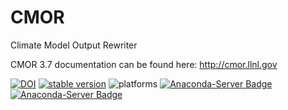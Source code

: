 # CMOR
Climate Model Output Rewriter

CMOR 3.7 documentation can be found here: http://cmor.llnl.gov



[![DOI](https://zenodo.org/badge/DOI/10.5281/zenodo.7015697.svg)](https://doi.org/10.5281/zenodo.7015697)
[![stable version](https://img.shields.io/github/v/release/pcmdi/cmor.svg)](https://github.com/PCMDI/cmor/releases/latest)
![platforms](https://anaconda.org/pcmdi/cmor/badges/platforms.svg)
[![Anaconda-Server Badge](https://anaconda.org/pcmdi/cmor/badges/version.svg)](https://conda.anaconda.org/pcmdi)
[![Anaconda-Server Badge](https://anaconda.org/pcmdi/cmor/badges/downloads.svg)](https://anaconda.org/pcmdi)
